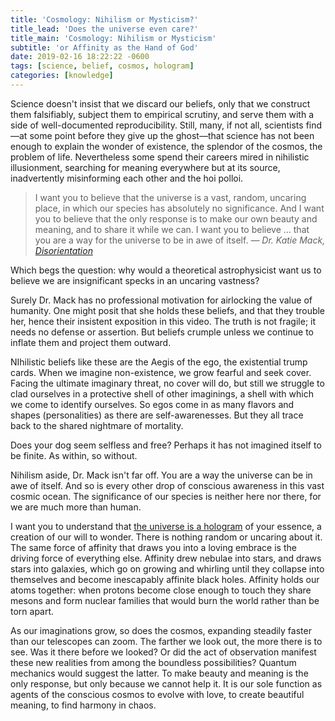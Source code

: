 ```yaml
---
title: 'Cosmology: Nihilism or Mysticism?'
title_lead: 'Does the universe even care?'
title_main: 'Cosmology: Nihilism or Mysticism'
subtitle: 'or Affinity as the Hand of God'
date: 2019-02-16 18:22:22 -0600
tags: [science, belief, cosmos, hologram]
categories: [knowledge]
---
```


Science doesn't insist that we discard our beliefs, only that we construct them falsifiably, subject them to empirical scrutiny, and serve them with a side of well-documented reproducibility. Still, many, if not all, scientists find—at some point before they give up the ghost—that science has not been enough to explain the wonder of existence, the splendor of the cosmos, the problem of life. Nevertheless some spend their careers mired in nihilistic illusionment, searching for meaning everywhere but at its source, inadvertently misinforming each other and the hoi polloi.

> I want you to believe that the universe is a vast, random, uncaring place, in which our species has absolutely no significance. And I want you to believe that the only response is to make our own beauty and meaning, and to share it while we can. I want you to believe … that you are a way for the universe to be in awe of itself.
> <cite>— Dr. Katie Mack, [*Disorientation*](https://aeon.co/videos/i-want-you-to-live-forward-but-see-backward-a-theoretical-astrophysicists-manifesto)</cite>

Which begs the question: why would a theoretical astrophysicist want us to believe we are insignificant specks in an uncaring vastness?

Surely Dr. Mack has no professional motivation for airlocking the value of humanity. One might posit that she holds these beliefs, and that they trouble her, hence their insistent exposition in this video. The truth is not fragile; it needs no defense or assertion. But beliefs crumple unless we continue to inflate them and project them outward.

NIhilistic beliefs like these are the Aegis of the ego, the existential trump cards. When we imagine non-existence, we grow fearful and seek cover. Facing the ultimate imaginary threat, no cover will do, but still we struggle to clad ourselves in a protective shell of other imaginings, a shell with which we come to identify ourselves. So egos come in as many flavors and shapes (personalities) as there are self-awarenesses. But they all trace back to the shared nightmare of mortality.

Does your dog seem selfless and free? Perhaps it has not imagined itself to be finite. As within, so without.

Nihilism aside, Dr. Mack isn't far off. You are a way the universe can be in awe of itself. And so is every other drop of conscious awareness in this vast cosmic ocean. The significance of our species is neither here nor there, for we are much more than human.

I want you to understand that [the universe is a hologram](https://www.wikiwand.com/en/Holographic_principle) of your essence, a creation of our will to wonder. There is nothing random or uncaring about it. The same force of affinity that draws you into a loving embrace is the driving force of everything else. Affinity drew nebulae into stars, and draws stars into galaxies, which go on growing and whirling until they collapse into themselves and become inescapably affinite black holes. Affinity holds our atoms together: when protons become close enough to touch they share mesons and form nuclear families that would burn the world rather than be torn apart.

As our imaginations grow, so does the cosmos, expanding steadily faster than our telescopes can zoom. The farther we look out, the more there is to see. Was it there before we looked? Or did the act of observation manifest these new realities from among the boundless possibilities? Quantum mechanics would suggest the latter. To make beauty and meaning is the only response, but only because we cannot help it. It is our sole function as agents of the conscious cosmos to evolve with love, to create beautiful meaning, to find harmony in chaos.
